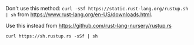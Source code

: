 Don't use this method: `curl -sSf https://static.rust-lang.org/rustup.sh | sh` from https://www.rust-lang.org/en-US/downloads.html.

Use this instead from https://github.com/rust-lang-nursery/rustup.rs

`curl https://sh.rustup.rs -sSf | sh`
